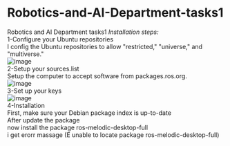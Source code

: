 # Robotics-and-AI-Department-tasks1
Robotics and AI Department tasks1
*Installation steps:*
<br/>
1-Configure your Ubuntu repositories
<br/>
I config the Ubuntu repositories to allow "restricted," "universe," and "multiverse." 
<br/>
![image](https://user-images.githubusercontent.com/23351217/124747246-68837c00-df2a-11eb-854c-a1e56f6a7cd5.png)
<br/>
2-Setup your sources.list
<br/>
Setup the computer to accept software from packages.ros.org. 
<br/>
![image](https://user-images.githubusercontent.com/23351217/124747602-c4e69b80-df2a-11eb-8566-3b8adb0e2c89.png)
<br/>
3-Set up your keys
<br/>
![image](https://user-images.githubusercontent.com/23351217/124747868-17c05300-df2b-11eb-90e9-6b3c77b4f3a4.png)
<br/>
4-Installation
<br/>
First, make sure your Debian package index is up-to-date
<br/>
After update the package 
<br/>
now install the  package ros-melodic-desktop-full 
<br/>
i get erorr massage (E unable to locate package ros-melodic-desktop-full)
